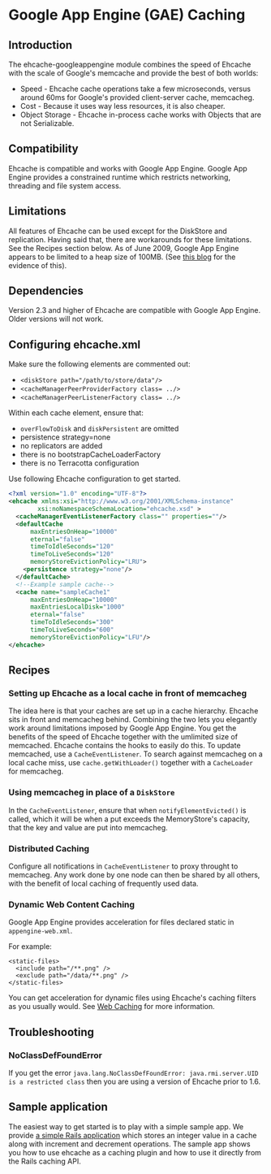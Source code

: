 ---
---
# Google App Engine (GAE) Caching <a name="google-app-engine-caching"/>



## Introduction
The ehcache-googleappengine module combines the speed of Ehcache with the scale of Google's memcache and provide the best of both worlds:

* Speed - Ehcache cache operations take a few microseconds, versus around 60ms for Google's provided client-server cache, memcacheg.
* Cost -  Because it uses way less resources, it is also cheaper.
* Object Storage - Ehcache in-process cache works with Objects that are not Serializable.

## Compatibility
Ehcache is compatible and works with Google App Engine.
Google App Engine provides a constrained runtime which restricts networking, threading and file system access.

## Limitations
All features of Ehcache can be used except for the DiskStore and replication. Having said that, there are workarounds
for these limitations. See the Recipes section below.
As of June 2009, Google App Engine appears to be limited to a heap size of 100MB.
(See [this blog](http://gregluck.com/blog/?s=limitations) for the evidence of this).

## Dependencies
Version 2.3 and higher of Ehcache are compatible with Google App Engine.
Older versions will not work.

## Configuring ehcache.xml
Make sure the following elements are commented out:

* `<diskStore path="/path/to/store/data"/>`
* `<cacheManagerPeerProviderFactory class= ../>`
* `<cacheManagerPeerListenerFactory class= ../>`

Within each cache element, ensure that:

* `overFlowToDisk` and `diskPersistent` are omitted
* persistence strategy=none
* no replicators are added
* there is no bootstrapCacheLoaderFactory
* there is no Terracotta configuration

Use following Ehcache configuration to get started.

~~~ xml
<?xml version="1.0" encoding="UTF-8"?>
<ehcache xmlns:xsi="http://www.w3.org/2001/XMLSchema-instance"
        xsi:noNamespaceSchemaLocation="ehcache.xsd" >
  <cacheManagerEventListenerFactory class="" properties=""/>
  <defaultCache
      maxEntriesOnHeap="10000"
      eternal="false"
      timeToIdleSeconds="120"
      timeToLiveSeconds="120"
      memoryStoreEvictionPolicy="LRU">
    <persistence strategy="none"/>
  </defaultCache>
  <!--Example sample cache-->
  <cache name="sampleCache1"
      maxEntriesOnHeap="10000"
      maxEntriesLocalDisk="1000"
      eternal="false"
      timeToIdleSeconds="300"
      timeToLiveSeconds="600"
      memoryStoreEvictionPolicy="LFU"/>
</ehcache>
~~~

## Recipes

### Setting up Ehcache as a local cache in front of memcacheg
The idea here is that your caches are set up in a cache hierarchy. Ehcache sits in front and memcacheg behind.
Combining the two lets you elegantly work around limitations imposed by Google App Engine.
You get the benefits of the speed of Ehcache together with the umlimited size of memcached.
Ehcache contains the hooks to easily do this.
To update memcached, use a `CacheEventListener`.
To search against memcacheg on a local cache miss, use `cache.getWithLoader()` together with a
`CacheLoader` for memcacheg.

### Using memcacheg in place of a `DiskStore`
In the `CacheEventListener`, ensure that when `notifyElementEvicted()` is called, which it will be
when a put exceeds the MemoryStore's capacity, that the key and value are put into memcacheg.

### Distributed Caching
Configure all notifications in `CacheEventListener` to proxy throught to memcacheg.
Any work done by one node can then be shared by all others, with the benefit of local caching of frequently
used data.

### Dynamic Web Content Caching
Google App Engine provides acceleration for files declared static in `appengine-web.xml`.

For example:

    <static-files>
      <include path="/**.png" />
      <exclude path="/data/**.png" />
    </static-files>

You can get acceleration for dynamic files using Ehcache's caching filters as you usually would.
See  [Web Caching](/documentation/2.8/modules/web-caching.html) for more information.

## Troubleshooting <a name="google-app-engine-faq"/>

### NoClassDefFoundError
If you get the error `java.lang.NoClassDefFoundError: java.rmi.server.UID is a restricted class` then you are using a version of Ehcache prior to 1.6.

## Sample application
The easiest way to get started is to play with a simple sample app. We provide [a simple Rails application](http://svn.terracotta.org/svn/forge/projects/ehcache-rails-demo/) which stores an integer value in a cache along with increment and decrement operations.
The sample app shows you how to use ehcache as a caching plugin and how to use it directly from the Rails
caching API.
